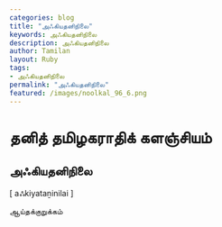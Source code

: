 ```yaml
---  
categories: blog  
title: "அஃகியதனிநிலை"
keywords: அஃகியதனிநிலை  
description: அஃகியதனிநிலை
author: Tamilan  
layout: Ruby  
tags:     
- அஃகியதனிநிலை
permalink: "அஃகியதனிநிலை"  
featured: /images/noolkal_96_6.png  
--- 
```

# தனித் தமிழகராதிக் களஞ்சியம்
## அஃகியதனிநிலை

[ aஃkiyataṉinilai ]  
  
ஆய்தக்குறுக்கம்